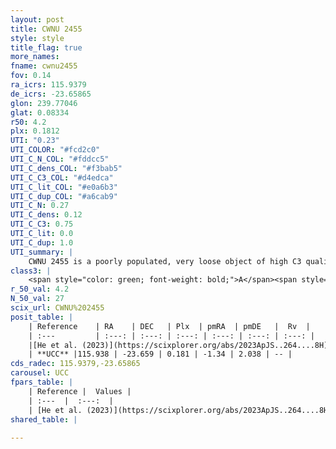 ```yaml
---
layout: post
title: CWNU 2455
style: style
title_flag: true
more_names: 
fname: cwnu2455
fov: 0.14
ra_icrs: 115.9379
de_icrs: -23.65865
glon: 239.77046
glat: 0.08334
r50: 4.2
plx: 0.1812
UTI: "0.23"
UTI_COLOR: "#fcd2c0"
UTI_C_N_COL: "#fddcc5"
UTI_C_dens_COL: "#f3bab5"
UTI_C_C3_COL: "#d4edca"
UTI_C_lit_COL: "#e0a6b3"
UTI_C_dup_COL: "#a6cab9"
UTI_C_N: 0.27
UTI_C_dens: 0.12
UTI_C_C3: 0.75
UTI_C_lit: 0.0
UTI_C_dup: 1.0
UTI_summary: |
    CWNU 2455 is a poorly populated, very loose object of high C3 quality. It was recently reported in the literature.
class3: |
    <span style="color: green; font-weight: bold;">A</span><span style="color: #FFC300; font-weight: bold;">B</span>
r_50_val: 4.2
N_50_val: 27
scix_url: CWNU%202455
posit_table: |
    | Reference    | RA    | DEC   | Plx  | pmRA  | pmDE   |  Rv  |
    | :---         | :---: | :---: | :---: | :---: | :---: | :---: |
    |[He et al. (2023)](https://scixplorer.org/abs/2023ApJS..264....8H) | 115.944 | -23.672 | 0.186 | -1.331 | 2.062 | -- |
    | **UCC** |115.938 | -23.659 | 0.181 | -1.34 | 2.038 | -- | 
cds_radec: 115.9379,-23.65865
carousel: UCC
fpars_table: |
    | Reference |  Values |
    | :---  |  :---:  |
    | [He et al. (2023)](https://scixplorer.org/abs/2023ApJS..264....8H) | `A0=1.7, m-M=13.55, logAge=7.8` |
shared_table: |
    
---
```

